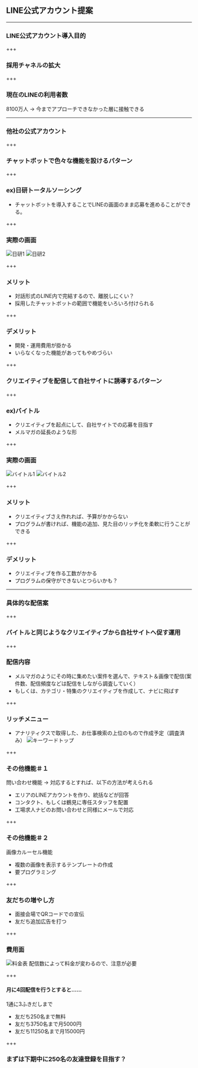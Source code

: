 ## LINE公式アカウント提案

---

### LINE公式アカウント導入目的

+++

### 採用チャネルの拡大

+++

### 現在のLINEの利用者数

8100万人
→ 今までアプローチできなかった層に接触できる

---

### 他社の公式アカウント

+++

### チャットボットで色々な機能を設けるパターン

+++

### ex)日研トータルソーシング
- チャットボットを導入することでLINEの画面のまま応募を進めることができる。

+++

### 実際の画面
![日研1](assets/line_screenshot_3.png)
![日研2](assets/line_screenshot_4.png)

+++

### メリット
 * 対話形式のLINE内で完結するので、離脱しにくい？
 * 採用したチャットボットの範囲で機能をいろいろ付けられる
 
+++

### デメリット
 * 開発・運用費用が掛かる
 * いらなくなった機能があってもやめづらい

+++

### クリエイティブを配信して自社サイトに誘導するパターン

+++

### ex)バイトル
- クリエイティブを起点にして、自社サイトでの応募を目指す
- メルマガの延長のような形

+++

### 実際の画面
![バイトル1](assets/line_screenshot_1.png)
![バイトル2](assets/line_screenshot_2.png)

+++

### メリット
 * クリエイティブさえ作れれば、予算がかからない
 * プログラムが書ければ、機能の追加、見た目のリッチ化を柔軟に行うことができる
 
+++
 
### デメリット
 * クリエイティブを作る工数がかかる
 * プログラムの保守ができないとつらいかも？

---

### 具体的な配信案

+++

### バイトルと同じようなクリエイティブから自社サイトへ促す運用

+++

### 配信内容

- メルマガのようにその時に集めたい案件を選んで、テキスト＆画像で配信(案件数、配信頻度などは配信をしながら調査していく）
- もしくは、カテゴリ・特集のクリエイティブを作成して、ナビに飛ばす

+++

### リッチメニュー

- アナリティクスで取得した、お仕事検索の上位のもので作成予定（調査済み）
![キーワードトップ](assets/keywords_rank.png)

+++

### その他機能＃１

問い合わせ機能 → 対応するとすれば、以下の方法が考えられる
  - エリアのLINEアカウントを作り、統括などが回答
  - コンタクト、もしくは鶴見に専任スタッフを配置
  - 工場求人ナビのお問い合わせと同様にメールで対応

+++

### その他機能＃２

画像カルーセル機能
  - 複数の画像を表示するテンプレートの作成
  - 要プログラミング

+++

### 友だちの増やし方

- 面接会場でQRコードでの宣伝
- 友だち追加広告を打つ

+++

### 費用面

![料金表](assets/price_list.png)
配信数によって料金が変わるので、注意が必要

+++

#### 月に4回配信を行うとすると……
1通に3ふきだしまで
* 友だち250名まで無料
* 友だち3750名まで月5000円
* 友だち11250名まで月15000円

+++

### まずは下期中に250名の友達登録を目指す？
